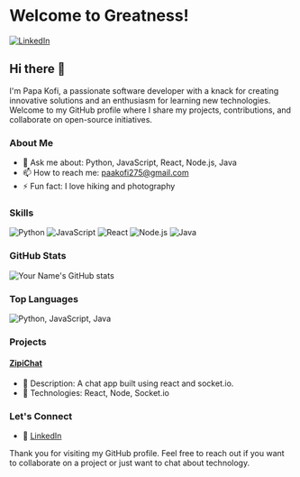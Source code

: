 # Welcome to Greatness!

[![LinkedIn](https://img.shields.io/badge/LinkedIn-papa-kofi-akoto-asante-blue)](https://www.linkedin.com/in/papa-kofi-akoto-asante/)


## Hi there 👋

I'm Papa Kofi, a passionate software developer with a knack for creating innovative solutions and an enthusiasm for learning new technologies. Welcome to my GitHub profile where I share my projects, contributions, and collaborate on open-source initiatives.

### About Me

<!-- - 💼 Currently working at **[Amalitech](https://yourcompany.com)**
- 🎓 Studied **Your Major** at **Your University**
- 🌐 Personal website: [yourwebsite.com](https://yourwebsite.com) -->
- 💬 Ask me about: Python, JavaScript, React, Node.js, Java
- 📫 How to reach me: [paakofi275@gmail.com](mailto:paakofi275@gmail.com)
- ⚡ Fun fact: I love hiking and photography

### Skills

![Python](https://img.shields.io/badge/-Python-3776AB?style=flat-square&logo=python&logoColor=white)
![JavaScript](https://img.shields.io/badge/-JavaScript-F7DF1E?style=flat-square&logo=javascript&logoColor=black)
![React](https://img.shields.io/badge/-React-61DAFB?style=flat-square&logo=react&logoColor=black)
![Node.js](https://img.shields.io/badge/-Node.js-339933?style=flat-square&logo=node.js&logoColor=white)
![Java](https://img.shields.io/badge/-Java-FF6F00?style=flat-square&logoColor=white)

### GitHub Stats

![Your Name's GitHub stats](https://github-readme-stats.vercel.app/api?username=yourusername&show_icons=true&theme=radical)

### Top Languages

![Python, JavaScript, Java](https://github-readme-stats.vercel.app/api/top-langs/?username=yourusername&layout=compact&theme=radical)

### Projects

#### [ZipiChat](https://github.com/yourusername/projectname)
- 📌 Description: A chat app built using react and socket.io.
- 🔧 Technologies: React, Node, Socket.io

<!-- #### [Another Project](https://github.com/yourusername/anotherproject)
- 📌 Description: A brief description of what the project does.
- 🔧 Technologies: JavaScript, React, Node.js

#### [Cool Project](https://github.com/yourusername/coolproject)
- 📌 Description: A brief description of what the project does.
- 🔧 Technologies: Machine Learning, TensorFlow -->

<!-- ### Contributions

- 🛠️ [Open Source Project](https://github.com/opensource/project) - A brief description of your contributions to this project.
- 🛠️ [Another Contribution](https://github.com/another/contribution) - A brief description of your contributions to this project. -->

### Let's Connect

- 💼 [LinkedIn](https://www.linkedin.com/in/papa-kofi-akoto-asante/)
<!-- - 🐦 [Twitter](https://twitter.com/yourusername) -->
<!-- - 📸 [Instagram](https://www.instagram.com/yourusername/) -->

Thank you for visiting my GitHub profile. Feel free to reach out if you want to collaborate on a project or just want to chat about technology.
